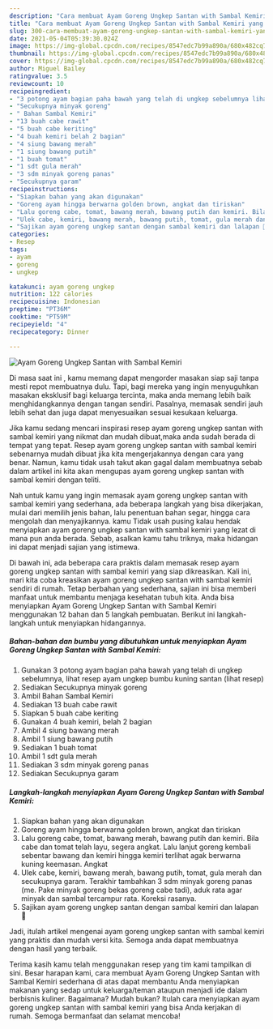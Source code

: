 ```yaml
---
description: "Cara membuat Ayam Goreng Ungkep Santan with Sambal Kemiri yang nikmat dan Mudah Dibuat"
title: "Cara membuat Ayam Goreng Ungkep Santan with Sambal Kemiri yang nikmat dan Mudah Dibuat"
slug: 300-cara-membuat-ayam-goreng-ungkep-santan-with-sambal-kemiri-yang-nikmat-dan-mudah-dibuat
date: 2021-05-04T05:39:30.024Z
image: https://img-global.cpcdn.com/recipes/8547edc7b99a890a/680x482cq70/ayam-goreng-ungkep-santan-with-sambal-kemiri-foto-resep-utama.jpg
thumbnail: https://img-global.cpcdn.com/recipes/8547edc7b99a890a/680x482cq70/ayam-goreng-ungkep-santan-with-sambal-kemiri-foto-resep-utama.jpg
cover: https://img-global.cpcdn.com/recipes/8547edc7b99a890a/680x482cq70/ayam-goreng-ungkep-santan-with-sambal-kemiri-foto-resep-utama.jpg
author: Miguel Bailey
ratingvalue: 3.5
reviewcount: 10
recipeingredient:
- "3 potong ayam bagian paha bawah yang telah di ungkep sebelumnya lihat resep ayam ungkep bumbu kuning santan           lihat resep"
- "Secukupnya minyak goreng"
- " Bahan Sambal Kemiri"
- "13 buah cabe rawit"
- "5 buah cabe keriting"
- "4 buah kemiri belah 2 bagian"
- "4 siung bawang merah"
- "1 siung bawang putih"
- "1 buah tomat"
- "1 sdt gula merah"
- "3 sdm minyak goreng panas"
- "Secukupnya garam"
recipeinstructions:
- "Siapkan bahan yang akan digunakan"
- "Goreng ayam hingga berwarna golden brown, angkat dan tiriskan"
- "Lalu goreng cabe, tomat, bawang merah, bawang putih dan kemiri. Bila cabe dan tomat telah layu, segera angkat. Lalu lanjut goreng kembali sebentar bawang dan kemiri hingga kemiri terlihat agak berwarna kuning keemasan. Angkat"
- "Ulek cabe, kemiri, bawang merah, bawang putih, tomat, gula merah dan secukupnya garam. Terakhir tambahkan 3 sdm minyak goreng panas (me. Pake minyak goreng bekas goreng cabe tadi), aduk rata agar minyak dan sambal tercampur rata. Koreksi rasanya."
- "Sajikan ayam goreng ungkep santan dengan sambal kemiri dan lalapan 🤗"
categories:
- Resep
tags:
- ayam
- goreng
- ungkep

katakunci: ayam goreng ungkep 
nutrition: 122 calories
recipecuisine: Indonesian
preptime: "PT36M"
cooktime: "PT59M"
recipeyield: "4"
recipecategory: Dinner

---
```



![Ayam Goreng Ungkep Santan with Sambal Kemiri](https://img-global.cpcdn.com/recipes/8547edc7b99a890a/680x482cq70/ayam-goreng-ungkep-santan-with-sambal-kemiri-foto-resep-utama.jpg)

Di masa  saat ini , kamu memang dapat mengorder masakan siap saji tanpa mesti repot membuatnya dulu. Tapi, bagi mereka yang ingin menyuguhkan masakan eksklusif bagi keluarga tercinta, maka anda memang lebih baik menghidangkannya dengan tangan sendiri. Pasalnya, memasak sendiri jauh lebih sehat dan juga dapat menyesuaikan sesuai kesukaan keluarga.

Jika kamu sedang mencari inspirasi resep ayam goreng ungkep santan with sambal kemiri yang nikmat dan mudah dibuat,maka anda sudah berada di tempat yang tepat. Resep ayam goreng ungkep santan with sambal kemiri  sebenarnya mudah dibuat jika kita mengerjakannya dengan cara yang benar. Namun, kamu tidak usah takut akan gagal dalam membuatnya 
sebab dalam artikel ini kita akan mengupas ayam goreng ungkep santan with sambal kemiri dengan teliti.  



Nah untuk kamu yang ingin memasak ayam goreng ungkep santan with sambal kemiri yang sederhana, ada beberapa langkah yang bisa dikerjakan, mulai dari memilih jenis bahan, lalu penentuan bahan segar, hingga cara mengolah dan menyajikannya. kamu Tidak usah pusing kalau hendak menyiapkan ayam goreng ungkep santan with sambal kemiri yang lezat di mana pun anda berada. Sebab, asalkan kamu  tahu triknya, maka hidangan ini dapat menjadi sajian yang istimewa.

Di bawah ini, ada beberapa cara praktis  dalam memasak resep ayam goreng ungkep santan with sambal kemiri yang siap dikreasikan. Kali ini, mari kita coba kreasikan ayam goreng ungkep santan with sambal kemiri sendiri di rumah. Tetap berbahan yang sederhana, sajian ini bisa memberi manfaat untuk membantu menjaga kesehatan tubuh kita. Anda bisa menyiapkan Ayam Goreng Ungkep Santan with Sambal Kemiri menggunakan 12 bahan dan 5 langkah pembuatan. Berikut ini langkah-langkah untuk menyiapkan hidangannya.

<!--inarticleads1-->

##### Bahan-bahan dan bumbu yang dibutuhkan untuk menyiapkan Ayam Goreng Ungkep Santan with Sambal Kemiri:

1. Gunakan 3 potong ayam bagian paha bawah yang telah di ungkep sebelumnya, lihat resep ayam ungkep bumbu kuning santan           (lihat resep)
1. Sediakan Secukupnya minyak goreng
1. Ambil  Bahan Sambal Kemiri
1. Sediakan 13 buah cabe rawit
1. Siapkan 5 buah cabe keriting
1. Gunakan 4 buah kemiri, belah 2 bagian
1. Ambil 4 siung bawang merah
1. Ambil 1 siung bawang putih
1. Sediakan 1 buah tomat
1. Ambil 1 sdt gula merah
1. Sediakan 3 sdm minyak goreng panas
1. Sediakan Secukupnya garam




<!--inarticleads2-->

##### Langkah-langkah menyiapkan Ayam Goreng Ungkep Santan with Sambal Kemiri:

1. Siapkan bahan yang akan digunakan
1. Goreng ayam hingga berwarna golden brown, angkat dan tiriskan
1. Lalu goreng cabe, tomat, bawang merah, bawang putih dan kemiri. Bila cabe dan tomat telah layu, segera angkat. Lalu lanjut goreng kembali sebentar bawang dan kemiri hingga kemiri terlihat agak berwarna kuning keemasan. Angkat
1. Ulek cabe, kemiri, bawang merah, bawang putih, tomat, gula merah dan secukupnya garam. Terakhir tambahkan 3 sdm minyak goreng panas (me. Pake minyak goreng bekas goreng cabe tadi), aduk rata agar minyak dan sambal tercampur rata. Koreksi rasanya.
1. Sajikan ayam goreng ungkep santan dengan sambal kemiri dan lalapan 🤗




Jadi, itulah artikel mengenai  ayam goreng ungkep santan with sambal kemiri  yang praktis dan mudah versi kita. Semoga anda dapat membuatnya dengan hasil yang terbaik. 

Terima kasih kamu telah menggunakan resep yang tim kami tampilkan di sini. Besar harapan kami, cara membuat  Ayam Goreng Ungkep Santan with Sambal Kemiri sederhana di atas dapat membantu Anda menyiapkan makanan yang sedap untuk keluarga/teman ataupun menjadi ide dalam berbisnis kuliner. Bagaimana? Mudah bukan? Itulah cara menyiapkan ayam goreng ungkep santan with sambal kemiri yang bisa Anda kerjakan di rumah. Semoga bermanfaat dan selamat mencoba!

